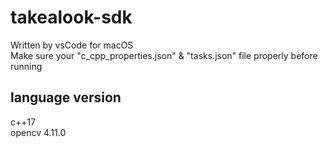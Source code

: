 # takealook-sdk
Written by vsCode for macOS  
Make sure your "c_cpp_properties.json" & "tasks.json" file properly before running

## language version
c++17  
opencv 4.11.0
